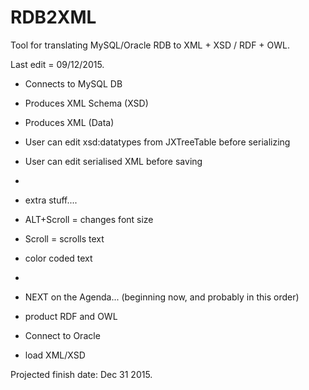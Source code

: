 # RDB2XML
Tool for translating MySQL/Oracle RDB to XML + XSD / RDF + OWL.

Last edit = 09/12/2015.

- Connects to MySQL DB
- Produces XML Schema (XSD)
- Produces XML (Data)
- User can edit xsd:datatypes from JXTreeTable before serializing
- User can edit serialised XML before saving

- 
- extra stuff....
- ALT+Scroll =  changes font size
- Scroll = scrolls text
- color coded text

-
- NEXT on the Agenda... (beginning now, and probably in this order)
- product RDF and OWL
- Connect to Oracle
- load XML/XSD


Projected finish date: Dec 31 2015.
